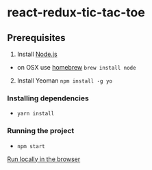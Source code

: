 # react-redux-tic-tac-toe


## Prerequisites

1. Install [Node.js](http://nodejs.org)
 - on OSX use [homebrew](http://brew.sh) `brew install node`

2. Install Yeoman `npm install -g yo`

### Installing dependencies
 - `yarn install`

### Running the project
 - `npm start`

[Run locally in the browser](localhost:3000)

